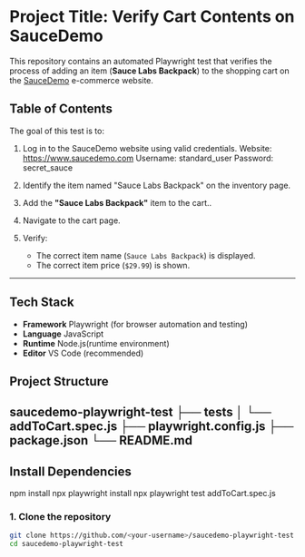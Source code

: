 # Project Title: Verify Cart Contents on SauceDemo

This repository contains an automated Playwright test that verifies the process of adding an item (**Sauce Labs Backpack**) to the shopping cart on the [SauceDemo](https://www.saucedemo.com/) e-commerce website.

## Table of Contents

The goal of this test is to:
1. Log in to the SauceDemo website using valid credentials.
    Website: https://www.saucedemo.com
    Username: standard_user
    Password: secret_sauce

2. Identify the item named "Sauce Labs Backpack" on the inventory page.
3. Add the **"Sauce Labs Backpack"** item to the cart..
4. Navigate to the cart page.
5. Verify:
   - The correct item name (`Sauce Labs Backpack`) is displayed.
   - The correct item price (`$29.99`) is shown.

---

## Tech Stack

- **Framework** Playwright (for browser automation and testing)
- **Language** JavaScript
- **Runtime** Node.js(runtime environment)
- **Editor** VS Code (recommended)

## Project Structure

saucedemo-playwright-test
├── tests
│ └── addToCart.spec.js
├── playwright.config.js
├── package.json
└── README.md
---

## Install Dependencies

npm install
npx playwright install
npx playwright test addToCart.spec.js

### 1. Clone the repository

```bash
git clone https://github.com/<your-username>/saucedemo-playwright-test.git
cd saucedemo-playwright-test
